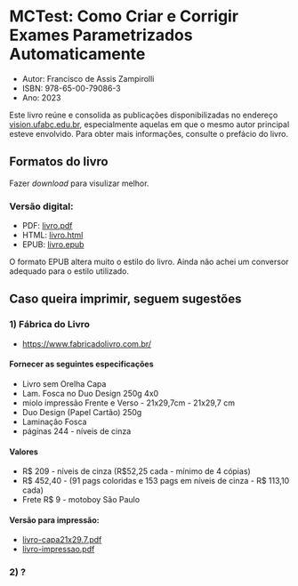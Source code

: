 # MCTest: Como Criar e Corrigir Exames Parametrizados Automaticamente

* Autor: Francisco de Assis Zampirolli
* ISBN: 978-65-00-79086-3 
* Ano: 2023

Este livro reúne e consolida as publicações disponibilizadas 
no endereço [vision.ufabc.edu.br](http://vision.ufabc.edu.br), 
especialmente aquelas em que o mesmo autor principal esteve envolvido. 
Para obter mais informações, consulte o prefácio do livro.

## Formatos do livro

Fazer *download* para visulizar melhor.

### Versão digital:

* PDF: [livro.pdf](https://github.com/fzampirolli/mctest/blob/master/book/1ed-br/livro.pdf)
* HTML: [livro.html](https://github.com/fzampirolli/mctest/blob/master/book/1ed-br/livro.html)
* EPUB: [livro.epub](https://github.com/fzampirolli/mctest/blob/master/book/1ed-br/livro.epub)

O formato EPUB altera muito o estilo do livro. 
Ainda não achei um conversor adequado para o estilo utilizado.

## Caso queira imprimir, seguem sugestões

### 1) Fábrica do Livro 
* https://www.fabricadolivro.com.br/

#### Fornecer as seguintes especificações

* Livro sem Orelha Capa 
* Lam. Fosca no Duo Design 250g 4x0 
* miolo impressão Frente e Verso - 21x29,7cm - 21x29,7 cm 
* Duo Design (Papel Cartão) 250g 
* Laminação Fosca
* páginas 244 - níveis de cinza

#### Valores
* R$ 209 - níveis de cinza (R$52,25 cada - mínimo de 4 cópias)
* R$ 452,40 - (91 pags coloridas e 153 pags em níveis de cinza - R$ 113,10 cada)
* Frete R$ 9 - motoboy São Paulo

#### Versão para impressão:
* [livro-capa21x29.7.pdf](https://github.com/fzampirolli/mctest/blob/master/book/1ed-br/livro-capa21x29.7.pdf)
* [livro-impressao.pdf](https://github.com/fzampirolli/mctest/blob/master/book/1ed-br/livro-impressao.pdf)

### 2) ?
